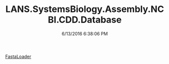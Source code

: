 ﻿---
title: LANS.SystemsBiology.Assembly.NCBI.CDD.Database
date: 6/13/2016 6:38:06 PM
---

[FastaLoader](T-LANS.SystemsBiology.Assembly.NCBI.CDD.Database.FastaLoader.html)

